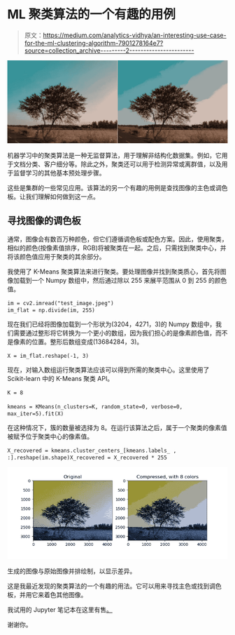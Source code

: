 # ML 聚类算法的一个有趣的用例

> 原文：<https://medium.com/analytics-vidhya/an-interesting-use-case-for-the-ml-clustering-algorithm-7901278164e7?source=collection_archive---------2----------------------->

![](img/47b70b33241442360595444c7b033f2c.png)

机器学习中的聚类算法是一种无监督算法，用于理解非结构化数据集。例如，它用于文档分类、客户细分等。除此之外，聚类还可以用于检测异常或离群值，以及用于监督学习的其他基本预处理步骤。

这些是集群的一些常见应用。该算法的另一个有趣的用例是查找图像的主色或调色板。让我们理解如何做到这一点。

## 寻找图像的调色板

通常，图像会有数百万种颜色，但它们遵循调色板或配色方案。因此，使用聚类，相似的颜色(按像素值排序，RGB)将被聚类在一起。之后，只需找到聚类中心，并将该颜色值应用于聚类的其余部分。

我使用了 K-Means 聚类算法来进行聚类。要处理图像并找到聚类质心，首先将图像加载到一个 Numpy 数组中，然后通过除以 255 来展平范围从 0 到 255 的颜色值。

```
im = cv2.imread("test_image.jpeg")
im_flat = np.divide(im, 255)
```

现在我们已经将图像加载到一个形状为(3204，4271，3)的 Numpy 数组中，我们需要通过整形将它转换为一个更小的数组，因为我们担心的是像素颜色值，而不是像素的位置。整形后数组变成(13684284，3)。

```
X = im_flat.reshape(-1, 3)
```

现在，对输入数组运行聚类算法应该可以得到所需的聚类中心。这里使用了 Scikit-learn 中的 K-Means 聚类 API。

```
K = 8

kmeans = KMeans(n_clusters=K, random_state=0, verbose=0, max_iter=5).fit(X)
```

在这种情况下，簇的数量被选择为 8。在运行该算法之后，属于一个聚类的像素值被赋予位于聚类中心的像素值。

```
X_recovered = kmeans.cluster_centers_[kmeans.labels_ , :].reshape(im.shape)X_recovered = X_recovered * 255
```

![](img/747a874fdc6705f57e907a32a41a0b36.png)

生成的图像与原始图像并排绘制，以显示差异。

这是我最近发现的聚类算法的一个有趣的用法。它可以用来寻找主色或找到调色板，并用它来着色其他图像。

我试用的 Jupyter 笔记本在这里有售[。](https://github.com/johnymephisto/Machine-Learning-and-Deep-Learning-Experiments/tree/master/Color%20Quantization%20using%20K-Means)

谢谢你。